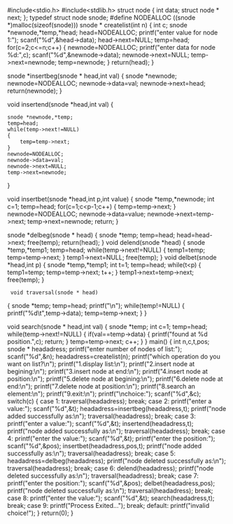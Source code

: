 #include<stdio.h>
#include<stdlib.h>
struct node
{
	int data;
	struct node * next;
};
typedef struct node snode;
#define NODEALLOC ((snode *)malloc(sizeof(snode)))
snode * createlist(int n)
{
	int c;
	snode *newnode,*temp,*head;
	head=NODEALLOC;
	printf("enter value for node 1:");
	scanf("%d",&head->data);
	head->next=NULL;
	temp=head;
	for(c=2;c<=n;c++)
	{
		newnode=NODEALLOC;
		printf("enter data for node %d:",c);
		scanf("%d",&newnode->data);
		newnode->next=NULL;
		temp->next=newnode;
		temp=newnode;
	}
	return(head);
}

snode *insertbeg(snode * head,int val)
{
	snode *newnode;
	newnode=NODEALLOC;
	newnode->data=val;
	newnode->next=head;
	return(newnode);
}

void insertend(snode *head,int val)
{
	
	snode *newnode,*temp;
	temp=head;
	while(temp->next!=NULL)
	{
		temp=temp->next;
	}
	newnode=NODEALLOC;
	newnode->data=val;
	newnode->next=NULL;
	temp->next=newnode;
}

void insertbet(snode *head,int p,int value)
{
	snode *temp,*newnode;
	int c=1;
	temp=head;
	for(c=1;c<p-1;c++)
	{
		temp=temp->next;
	}
	newnode=NODEALLOC;
	newnode->data=value;
	newnode->next=temp->next;
	temp->next=newnode;
	return;
}

snode *delbeg(snode * head)
{
	snode *temp;
	temp=head;
	head=head->next;
	free(temp);
	return(head);
}
void delend(snode *head)
{
	snode *temp,*temp1;
	temp=head;
	while(temp->next!=NULL)
	{
		temp1=temp;
		temp=temp->next;
	}
	temp1->next=NULL;
	free(temp);
}
void delbet(snode *head,int p)
{
	snode *temp,*temp1;
	int t=1;
	temp=head;
	while(t<p)
	{
		temp1=temp;
		temp=temp->next;
		t++;
	}
	temp1->next=temp->next;
	free(temp);
}
	
	 void traversal(snode * head)
 {
 	snode *temp;
 	temp=head;
 	printf("\n");
 	while(temp!=NULL)
 	{
 		printf("%d\t",temp->data);
 		temp=temp->next;
	 }
 }
 
 void search(snode * head,int val)
 {
 	snode *temp;
 	int c=1;
 	temp=head;
 	while(temp->next!=NULL)
 	{
 		if(val==temp->data)
 		{
 			printf("found at %d position.",c);
 			return;
		 }
		 temp=temp->next;
		 c++;
	 }
 }
 main()
{
 	int n,c,t,pos;
 	snode * headadress;
 	printf("enter number of nodes of list:");
 	scanf("%d",&n);
 	headadress=createlist(n);
 	printf("which operation do you want on list?\n");
 	printf("1.display list:\n");
 	printf("2.insert node at begining:\n");
 	printf("3.insert node at end:\n");
 	printf("4.insert node at position:\n");
 	printf("5.delete node at begining:\n");
 	printf("6.delete node at end:\n");
 	printf("7.delete node at position:\n");
 	printf("8.search an element:\n");
 	printf("9.exit:\n");
 	printf("\nchoice:");
 	scanf("%d",&c);
 	switch(c)
 	{
 		case 1: traversal(headadress);
 		        break;
 		case 2: printf("enter a value:");
 		        scanf("%d",&t);
 		        headadress=insertbeg(headadress,t);
 		        printf("node added successfully as:\n");
 		        traversal(headadress);
 		        break;
 		case 3: printf("enter a value:");
 		        scanf("%d",&t);
 		        insertend(headadress,t);
 		        printf("node added successfully as:\n");
 		        traversal(headadress);
 		        break;
 		case 4: printf("enter the value:");
 		        scanf("%d",&t);
		        printf("enter the position:");
 		        scanf("%d",&pos);
 		        insertbet(headadress,pos,t);
 		        printf("node added successfully as:\n");
 		        traversal(headadress);
 		        break;
 		case 5: headadress=delbeg(headadress);
 		        printf("node deleted successfully as:\n");
 		        traversal(headadress);
 		        break;
 		case 6: delend(headadress);
 		        printf("node deleted successfully as:\n");
 		        traversal(headadress);
 		        break;
 		case 7: printf("enter the position:");
 		        scanf("%d",&pos);
 		        delbet(headadress,pos);
 		        printf("node deleted successfully as:\n");
 		        traversal(headadress);
 		        break;
 		case 8: printf("enter the value:");
 		        scanf("%d",&t);
 		        search(headadress,t);
 		        break;
 		case 9: printf("Process Exited...");
		        break;
 		default: printf("invalid choice!");
	 }
	 return(0);
 }
